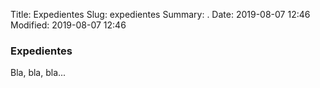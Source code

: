 Title: Expedientes
Slug: expedientes
Summary: .
Date: 2019-08-07 12:46
Modified: 2019-08-07 12:46


### Expedientes

Bla, bla, bla...
